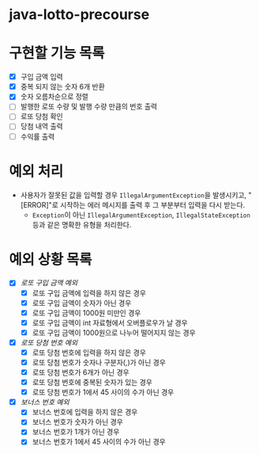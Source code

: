 # java-lotto-precourse

# 구현할 기능 목록
- [x] 구입 금액 입력
- [x] 중복 되지 않는 숫자 6개 반환
- [x] 숫자 오름차순으로 정렬
- [ ] 발행한 로또 수량 및 발행 수량 만큼의 번호 출력
- [ ] 로또 당첨 확인
- [ ] 당첨 내역 출력
- [ ] 수익률 출력

# 예외 처리
- 사용자가 잘못된 값을 입력할 경우 `IllegalArgumentException`을 발생시키고, 
"[ERROR]"로 시작하는 에러 메시지를 출력 후 그 부분부터 입력을 다시 받는다.
  - `Exception`이 아닌 `IllegalArgumentException`, `IllegalStateException` 
등과 같은 명확한 유형을 처리한다.

# 예외 상황 목록

- [x] *로또 구입 금액 예외*
  - [x] 로또 구입 금액에 입력을 하지 않은 경우
  - [x] 로또 구입 금액이 숫자가 아닌 경우
  - [x] 로또 구입 금액이 1000원 미만인 경우
  - [x] 로또 구입 금액이 int 자료형에서 오버플로우가 날 경우
  - [x] 로또 구입 금액이 1000원으로 나누어 떨어지지 않는 경우
- [x] *로또 당첨 번호 예외*
  - [x] 로또 당첨 번호에 입력을 하지 않은 경우
  - [x] 로또 당첨 번호가 숫자나 구분자(,)가 아닌 경우
  - [x] 로또 당첨 번호가 6개가 아닌 경우
  - [x] 로또 당첨 번호에 중복된 숫자가 있는 경우
  - [x] 로또 당첨 번호가 1에서 45 사이의 수가 아닌 경우
- [x] *보너스 번호 예외*
  - [x] 보너스 번호에 입력을 하지 않은 경우
  - [x] 보너스 번호가 숫자가 아닌 경우
  - [x] 보너스 번호가 1개가 아닌 경우
  - [x] 보너스 번호가 1에서 45 사이의 수가 아닌 경우